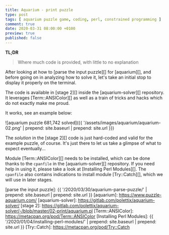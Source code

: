 ```yaml
---
title: Aquarium - print puzzle
type: post
tags: [ aquarium puzzle game, coding, perl, constrained programming ]
comment: true
date: 2020-03-31 08:00:00 +0100
preview: true
published: false
---
```


**TL;DR**

> Where much code is provided, with little to no explanation

After looking at how to [parse the input puzzle][] for [aquarium][], and
before going on in analyzing how to solve it, let's take an initial stop to
display it properly on the terminal.

The code is available in [stage 2][] inside the [aquarium-solver][]
repository. It leverages [Term::ANSIColor][] as well as a train of tricks
and hacks which do not exactly make me proud.

It works, see an example below:

![aquarium puzzle 681,742 solved]({{ '/assets/images/aquarium/aquarium-02.png' | prepend: site.baseurl | prepend: site.url }})

The *solution* in the [stage 2][] code is just hard-coded and valid for the
example puzzle, of course. It's just there to let us take a glimpse of what
to expect eventually...

Module [Term::ANSIColor][] needs to be installed, which can be done thanks
to the `cpanfile` in the [aquarium-solver][] repository. If you need help in
using it, please take a look at [Installing Perl Modules][]. The `cpanfile`
also contains indications to install module [Try::Catch][], which we will
use in later stages.

[parse the input puzzle]: {{ '/2020/03/30/aquarium-parse-puzzle/' | prepend: site.baseurl | prepend: site.url }}
[aquarium]: https://www.puzzle-aquarium.com/
[aquarium-solver]: https://gitlab.com/polettix/aquarium-solver/
[stage 2]: https://gitlab.com/polettix/aquarium-solver/-/blob/master/02-print/aquarium.pl
[Term::ANSIColor]: https://metacpan.org/pod/Term::ANSIColor
[Installing Perl Modules]: {{ '/2020/01/04/installing-perl-modules/' | prepend: site.baseurl | prepend: site.url }}
[Try::Catch]: https://metacpan.org/pod/Try::Catch
